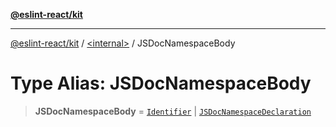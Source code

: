 [**@eslint-react/kit**](../../README.md)

***

[@eslint-react/kit](../../README.md) / [\<internal\>](../README.md) / JSDocNamespaceBody

# Type Alias: JSDocNamespaceBody

> **JSDocNamespaceBody** = [`Identifier`](../interfaces/Identifier-1.md) \| [`JSDocNamespaceDeclaration`](../interfaces/JSDocNamespaceDeclaration.md)
